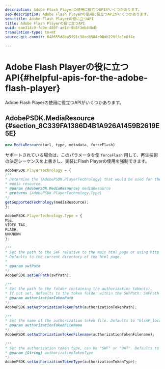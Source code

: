 ```yaml
---
description: Adobe Flash Playerの使用に役立つAPIがいくつかあります。
seo-description: Adobe Flash Playerの使用に役立つAPIがいくつかあります。
seo-title: Adobe Flash Playerの役に立つAPI
title: Adobe Flash Playerの役に立つAPI
uuid: eae314c0-fd9e-480f-ae1c-9b5f3eb4db4b
translation-type: tm+mt
source-git-commit: 040655d8ba5f91c98ed0584c08db226ffe1e0f4e

---
```



# Adobe Flash Playerの役に立つAPI{#helpful-apis-for-the-adobe-flash-player}

Adobe Flash Playerの使用に役立つAPIがいくつかあります。

## AdobePSDK.MediaResource {#section_8C339FA1386D4B1A926A1459B2619E5E}

```js
new MediaResource(url, type, metadata, forceFlash)
```

サポートされている場合は、このパラメータを使 `forceFlash` 用して、再生技術の決定シーケンスを上書きし、実装にFlash Playerの使用を強制できます。

<!--<a id="section_FEE3205B532446498771F7DD55B5E79F"></a>-->

```js
AdobePSDK.PlayerTechnology = { 
/** 
* Determine the {AdobePSDK.PlayerTechnology} that would be used for the given 
* media resource. 
* @param {AdobePSDK.MediaResource} mediaResource 
* @returns {AdobePSDK.PlayerTechnology.Type} 
*/ 
getSupportedTechnology(mediaResource); 
}; 
 
AdobePSDK.PlayerTechnology.Type = {  
MSE, 
VIDEO_TAG,  
FLASH,  
UNKNOWN 
}; 
 
/** 
* Set the path to the SWF relative to the main html page or using http URL. 
* Defaults to the current directory of the html page. 
* 
* @param swfPath 
*/ 
AdobePSDK.setSWFPath(swfPath); 
 
/** 
* Set the path to the folder containing the authorization token(s). 
* If not set, defaults to the token folder within the SWFPath: SWFPath + "token/". 
* @param authorizationTokenPath 
*/ 
AdobePSDK.setAuthorizationTokenPath(authorizationTokenPath); 
 
/** 
* Set the name of the authorization token file. Defaults to "hlsAF_localhost.dat". 
* @param authorizationTokenFileName 
*/ 
AdobePSDK.setAuthorizationTokenFilename(authorizationTokenFilename); 
 
/** 
* Set the authorization token type, can be "SWF" or "DAT". Defaults to "DAT" 
* @param {String} authorizationTokenType 
*/ 
AdobePSDK.setAuthorizationTokenType(authorizationTokenType);
```

